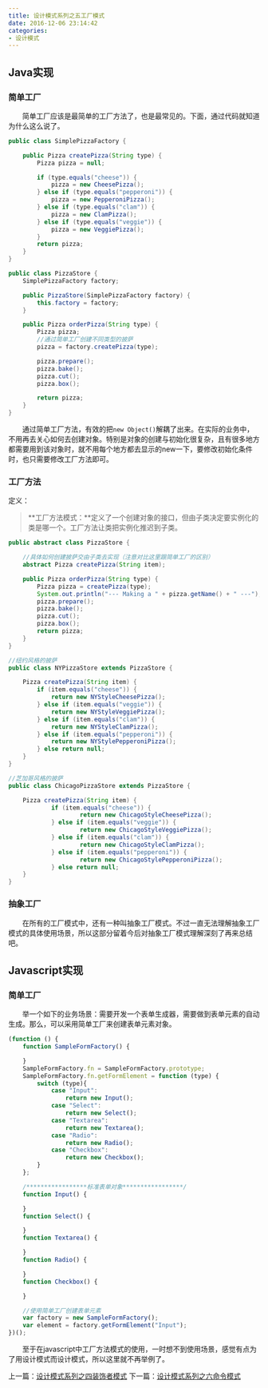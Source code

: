 ```yaml
---
title: 设计模式系列之五工厂模式
date: 2016-12-06 23:14:42
categories:
- 设计模式
---
```




## Java实现

### 简单工厂

&emsp;&emsp;简单工厂应该是最简单的工厂方法了，也是最常见的。下面，通过代码就知道为什么这么说了。

```java
public class SimplePizzaFactory {

	public Pizza createPizza(String type) {
		Pizza pizza = null;

		if (type.equals("cheese")) {
			pizza = new CheesePizza();
		} else if (type.equals("pepperoni")) {
			pizza = new PepperoniPizza();
		} else if (type.equals("clam")) {
			pizza = new ClamPizza();
		} else if (type.equals("veggie")) {
			pizza = new VeggiePizza();
		}
		return pizza;
	}
}
```

```java
public class PizzaStore {
	SimplePizzaFactory factory;

	public PizzaStore(SimplePizzaFactory factory) {
		this.factory = factory;
	}

	public Pizza orderPizza(String type) {
		Pizza pizza;
		//通过简单工厂创建不同类型的披萨
		pizza = factory.createPizza(type);

		pizza.prepare();
		pizza.bake();
		pizza.cut();
		pizza.box();

		return pizza;
	}
}
```
&emsp;&emsp;通过简单工厂方法，有效的把`new Object()`解耦了出来。在实际的业务中，不用再去关心如何去创建对象。特别是对象的创建与初始化很复杂，且有很多地方都需要用到该对象时，就不用每个地方都去显示的new一下，要修改初始化条件时，也只需要修改工厂方法即可。


### 工厂方法

定义：
> **工厂方法模式：**定义了一个创建对象的接口，但由子类决定要实例化的类是哪一个。工厂方法让类把实例化推迟到子类。

```java
public abstract class PizzaStore {

	//具体如何创建披萨交由子类去实现（注意对比这里跟简单工厂的区别）
	abstract Pizza createPizza(String item);

	public Pizza orderPizza(String type) {
		Pizza pizza = createPizza(type);
		System.out.println("--- Making a " + pizza.getName() + " ---");
		pizza.prepare();
		pizza.bake();
		pizza.cut();
		pizza.box();
		return pizza;
	}
}
```

```java
//纽约风格的披萨
public class NYPizzaStore extends PizzaStore {

	Pizza createPizza(String item) {
		if (item.equals("cheese")) {
			return new NYStyleCheesePizza();
		} else if (item.equals("veggie")) {
			return new NYStyleVeggiePizza();
		} else if (item.equals("clam")) {
			return new NYStyleClamPizza();
		} else if (item.equals("pepperoni")) {
			return new NYStylePepperoniPizza();
		} else return null;
	}
}
```

```java
//芝加哥风格的披萨
public class ChicagoPizzaStore extends PizzaStore {

	Pizza createPizza(String item) {
        	if (item.equals("cheese")) {
            		return new ChicagoStyleCheesePizza();
        	} else if (item.equals("veggie")) {
        	    	return new ChicagoStyleVeggiePizza();
        	} else if (item.equals("clam")) {
        	    	return new ChicagoStyleClamPizza();
        	} else if (item.equals("pepperoni")) {
            		return new ChicagoStylePepperoniPizza();
        	} else return null;
	}
}
```


### 抽象工厂
&emsp;&emsp;在所有的工厂模式中，还有一种叫抽象工厂模式。不过一直无法理解抽象工厂模式的具体使用场景，所以这部分留着今后对抽象工厂模式理解深刻了再来总结吧。

## Javascript实现

### 简单工厂

&emsp;&emsp;举一个如下的业务场景：需要开发一个表单生成器，需要做到表单元素的自动生成。那么，可以采用简单工厂来创建表单元素对象。
```javascript
(function () {
    function SampleFormFactory() {

    }
    SampleFormFactory.fn = SampleFormFactory.prototype;
    SampleFormFactory.fn.getFormElement = function (type) {
        switch (type){
            case "Input":
                return new Input();
            case "Select":
                return new Select();
            case "Textarea":
                return new Textarea();
            case "Radio":
                return new Radio();
            case "Checkbox":
                return new Checkbox();
        }
    };

    /*****************标准表单对象*****************/
    function Input() {

    }
    function Select() {

    }
    function Textarea() {

    }
    function Radio() {

    }
    function Checkbox() {

    }

    //使用简单工厂创建表单元素
    var factory = new SampleFormFactory();
    var element = factory.getFormElement("Input");
})();
```

&emsp;&emsp;至于在javascript中工厂方法模式的使用，一时想不到使用场景，感觉有点为了用设计模式而设计模式，所以这里就不再举例了。  


上一篇：<a href="http://muchstudy.com/2016/12/02/%E8%AE%BE%E8%AE%A1%E6%A8%A1%E5%BC%8F%E7%B3%BB%E5%88%97%E4%B9%8B%E5%9B%9B%E8%A3%85%E9%A5%B0%E8%80%85%E6%A8%A1%E5%BC%8F/">设计模式系列之四装饰者模式</a>
下一篇：<a href="http://muchstudy.com/2016/12/10/%E8%AE%BE%E8%AE%A1%E6%A8%A1%E5%BC%8F%E7%B3%BB%E5%88%97%E4%B9%8B%E5%85%AD%E5%91%BD%E4%BB%A4%E6%A8%A1%E5%BC%8F/">设计模式系列之六命令模式</a>
